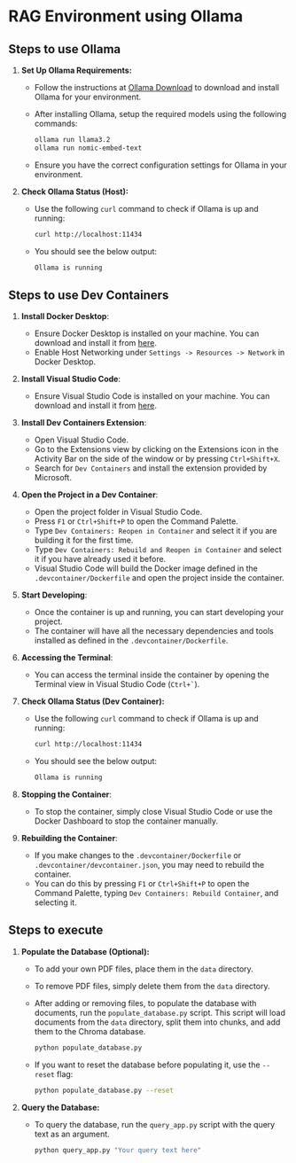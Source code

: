 # RAG Environment using Ollama

## Steps to use Ollama

1.  **Set Up Ollama Requirements:**

    - Follow the instructions at [Ollama Download](https://ollama.com/download) to download and install Ollama for your environment.
    - After installing Ollama, setup the required models using the following commands:

      ```sh
      ollama run llama3.2
      ollama run nomic-embed-text
      ```

    - Ensure you have the correct configuration settings for Ollama in your environment.

2.  **Check Ollama Status (Host):**

    - Use the following `curl` command to check if Ollama is up and running:

      ```sh
      curl http://localhost:11434
      ```

    - You should see the below output:

      ```sh
      Ollama is running
      ```

## Steps to use Dev Containers

1. **Install Docker Desktop**:
   - Ensure Docker Desktop is installed on your machine. You can download and install it from [here](https://www.docker.com/products/docker-desktop).
   - Enable Host Networking under `Settings -> Resources -> Network` in Docker Desktop.

2. **Install Visual Studio Code**:
   - Ensure Visual Studio Code is installed on your machine. You can download and install it from [here](https://code.visualstudio.com/).

3. **Install Dev Containers Extension**:
   - Open Visual Studio Code.
   - Go to the Extensions view by clicking on the Extensions icon in the Activity Bar on the side of the window or by pressing `Ctrl+Shift+X`.
   - Search for `Dev Containers` and install the extension provided by Microsoft.

4. **Open the Project in a Dev Container**:
   - Open the project folder in Visual Studio Code.
   - Press `F1` or `Ctrl+Shift+P` to open the Command Palette.
   - Type `Dev Containers: Reopen in Container` and select it if you are building it for the first time.
   - Type `Dev Containers: Rebuild and Reopen in Container` and select it if you have already used it before.
   - Visual Studio Code will build the Docker image defined in the `.devcontainer/Dockerfile` and open the project inside the container.

5. **Start Developing**:
   - Once the container is up and running, you can start developing your project.
   - The container will have all the necessary dependencies and tools installed as defined in the `.devcontainer/Dockerfile`.

6. **Accessing the Terminal**:
   - You can access the terminal inside the container by opening the Terminal view in Visual Studio Code (`` Ctrl+` ``).

7.  **Check Ollama Status (Dev Container):**

    - Use the following `curl` command to check if Ollama is up and running:

      ```sh
      curl http://localhost:11434
      ```

    - You should see the below output:

      ```sh
      Ollama is running
      ```

8. **Stopping the Container**:
   - To stop the container, simply close Visual Studio Code or use the Docker Dashboard to stop the container manually.

9. **Rebuilding the Container**:
   - If you make changes to the `.devcontainer/Dockerfile` or `.devcontainer/devcontainer.json`, you may need to rebuild the container.
   - You can do this by pressing `F1` or `Ctrl+Shift+P` to open the Command Palette, typing `Dev Containers: Rebuild Container`, and selecting it.


## Steps to execute

1.  **Populate the Database (Optional):**

    - To add your own PDF files, place them in the `data` directory.
    - To remove PDF files, simply delete them from the `data` directory.
    - After adding or removing files, to populate the database with documents, run the `populate_database.py` script. This script will load documents from the `data` directory, split them into chunks, and add them to the Chroma database.

      ```sh
      python populate_database.py
      ```

    - If you want to reset the database before populating it, use the `--reset` flag:

      ```sh
      python populate_database.py --reset
      ```

2.  **Query the Database:**

    - To query the database, run the `query_app.py` script with the query text as an argument.

      ```sh
      python query_app.py "Your query text here"
      ```
